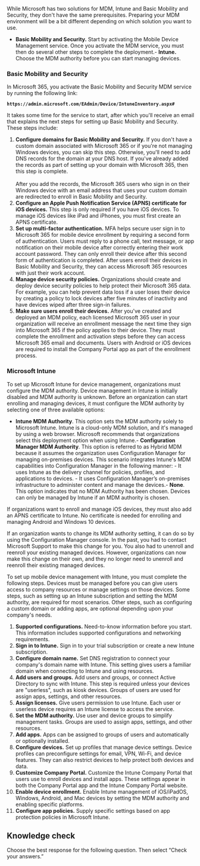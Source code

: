 While Microsoft has two solutions for MDM, Intune and Basic Mobility and Security, they don't have the same prerequisites. Preparing your MDM environment will be a bit different depending on which solution you want to use.
-  **Basic Mobility and Security.** Start by activating the Mobile Device Management service. Once you activate the MDM service, you must then do several other steps to complete the deployment.-  **Intune.** Choose the MDM authority before you can start managing devices.

### Basic Mobility and Security

In Microsoft 365, you activate the Basic Mobility and Security MDM service by running the following link:<br>

**`https://admin.microsoft.com/EAdmin/Device/IntuneInventory.aspx#`**

It takes some time for the service to start, after which you'll receive an email that explains the next steps for setting up Basic Mobility and Security. These steps include:

1.  **Configure domains for Basic Mobility and Security.** If you don't have a custom domain associated with Microsoft 365 or if you're not managing Windows devices, you can skip this step. Otherwise, you'll need to add DNS records for the domain at your DNS host. If you've already added the records as part of setting up your domain with Microsoft 365, then this step is complete.<br><br>After you add the records, the Microsoft 365 users who sign in on their Windows device with an email address that uses your custom domain are redirected to enroll in Basic Mobility and Security.
2.  **Configure an Apple Push Notification Service (APNS) certificate for iOS devices.** This step is only required if you have iOS devices. To manage iOS devices like iPad and iPhones, you must first create an APNS certificate.<br>
3.  **Set up multi-factor authentication.** MFA helps secure user sign in to Microsoft 365 for mobile device enrollment by requiring a second form of authentication. Users must reply to a phone call, text message, or app notification on their mobile device after correctly entering their work account password. They can only enroll their device after this second form of authentication is completed. After users enroll their devices in Basic Mobility and Security, they can access Microsoft 365 resources with just their work account.<br>
4.  **Manage device security policies.** Organizations should create and deploy device security policies to help protect their Microsoft 365 data. For example, you can help prevent data loss if a user loses their device by creating a policy to lock devices after five minutes of inactivity and have devices wiped after three sign-in failures.<br>
5.  **Make sure users enroll their devices.** After you've created and deployed an MDM policy, each licensed Microsoft 365 user in your organization will receive an enrollment message the next time they sign into Microsoft 365 if the policy applies to their device. They must complete the enrollment and activation steps before they can access Microsoft 365 email and documents. Users with Android or iOS devices are required to install the Company Portal app as part of the enrollment process.

### Microsoft Intune

To set up Microsoft Intune for device management, organizations must configure the MDM authority. Device management in Intune is initially disabled and MDM authority is unknown. Before an organization can start enrolling and managing devices, it must configure the MDM authority by selecting one of three available options:
-  **Intune MDM Authority**. This option sets the MDM authority solely to Microsoft Intune. Intune is a cloud-only MDM solution, and it's managed by using a web browser. Microsoft recommends that organizations select this deployment option when using Intune.-  **Configuration Manager MDM Authority**. This option is referred to as Hybrid MDM because it assumes the organization uses Configuration Manager for managing on-premises devices. This scenario integrates Intune's MDM capabilities into Configuration Manager in the following manner:       -  It uses Intune as the delivery channel for policies, profiles, and applications to devices.    -  It uses Configuration Manager’s on-premises infrastructure to administer content and manage the devices.-  **None**. This option indicates that no MDM Authority has been chosen. Devices can only be managed by Intune if an MDM authority is chosen.

If organizations want to enroll and manage iOS devices, they must also add an APNS certificate to Intune. No certificate is needed for enrolling and managing Android and Windows 10 devices.<br>

If an organization wants to change its MDM authority setting, it can do so by using the Configuration Manager console. In the past, you had to contact Microsoft Support to make this change for you. You also had to unenroll and reenroll your existing managed devices. However, organizations can now make this change on their own, and they no longer need to unenroll and reenroll their existing managed devices.

To set up mobile device management with Intune, you must complete the following steps. Devices must be managed before you can give users access to company resources or manage settings on those devices. Some steps, such as setting up an Intune subscription and setting the MDM authority, are required for most scenarios. Other steps, such as configuring a custom domain or adding apps, are optional depending upon your company's needs.

1.  **Supported configurations.** Need-to-know information before you start. This information includes supported configurations and networking requirements.
2.  **Sign in to Intune.** Sign in to your trial subscription or create a new Intune subscription.
3.  **Configure domain name.** Set DNS registration to connect your company's domain name with Intune. This setting gives users a familiar domain when connecting to Intune and using resources.
4.  **Add users and groups.** Add users and groups, or connect Active Directory to sync with Intune. This step is required unless your devices are "userless", such as kiosk devices. Groups of users are used for assign apps, settings, and other resources.
5.  **Assign licenses.** Give users permission to use Intune. Each user or userless device requires an Intune license to access the service.
6.  **Set the MDM authority.** Use user and device groups to simplify management tasks. Groups are used to assign apps, settings, and other resources.
7.  **Add apps.** Apps can be assigned to groups of users and automatically or optionally installed.
8.  **Configure devices.** Set up profiles that manage device settings. Device profiles can preconfigure settings for email, VPN, Wi-Fi, and device features. They can also restrict devices to help protect both devices and data.
9.  **Customize Company Portal.** Customize the Intune Company Portal that users use to enroll devices and install apps. These settings appear in both the Company Portal app and the Intune Company Portal website.
10. **Enable device enrollment.** Enable Intune management of iOS/iPadOS, Windows, Android, and Mac devices by setting the MDM authority and enabling specific platforms.
11. **Configure app policies.** Supply specific settings based on app protection policies in Microsoft Intune.

## Knowledge check

Choose the best response for the following question. Then select “Check your answers.”